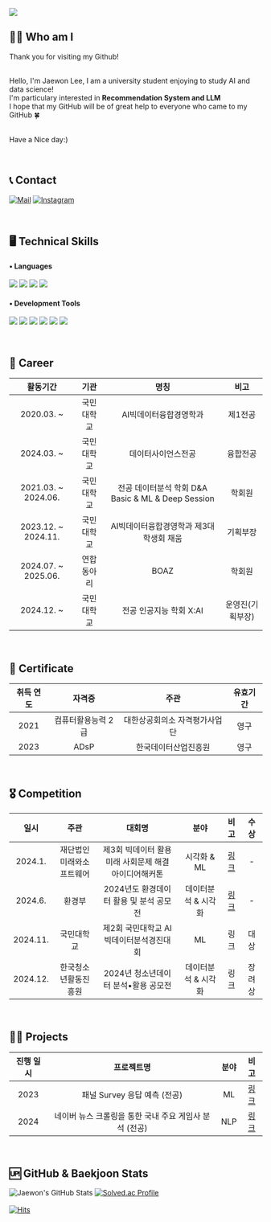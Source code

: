 ![](https://capsule-render.vercel.app/api?type=waving&color=auto&height=150&section=header&fontSize=60&animation=twinkling&text=Welcome👦&desc=This%20is%20Jaewon's%20Github!&descSize=30&fontColor=ffffff&fontAlignY=30)

## 🙇‍♂️ Who am I
Thank you for visiting my Github!<br/><br/>

Hello, I'm Jaewon Lee, I am a university student enjoying to study AI and data science!<br/>
I'm particulary interested in **Recommendation System and LLM**<br/>
I hope that my GitHub will be of great help to everyone who came to my GitHub 🍀<br/><br/>

Have a Nice day:)


<br/>

## 📞 Contact 
[![Mail](https://img.shields.io/badge/wodnjsdl0123@kookmin.ac.kr-e10915?style=flat-square&logo=Gmail&logoColor=white)](wodnjsdl0123@kookmin.ac.kr)
[![Instagram](https://img.shields.io/badge/Instagram-dd2a7b?style=flat-square&logo=Instagram&logoColor=white)](https://www.instagram.com/jaewon1634/) 

<br/>

## 🖥️ Technical Skills 
#### • Languages 
<img src="https://img.shields.io/badge/Python-3776AB?style=flat-square&logo=Python&logoColor=white"/> <img src="https://img.shields.io/badge/Scikit--learn-F7931E?style=flat-square&logo=scikit-learn&logoColor=white"/>
<img src="https://img.shields.io/badge/Pytorch-EE4C2C?style=flat-square&logo=Pytorch&logoColor=white"/> <img src="https://img.shields.io/badge/Java-007396?style=flat-square&logo=OpenJDK&logoColor=white"/>



#### • Development Tools
<img src="https://img.shields.io/badge/Jupyter-F37626?style=flat-square&logo=Jupyter&logoColor=white"/> <img src="https://img.shields.io/badge/Anaconda-44A833?style=flat-square&logo=Anaconda&logoColor=white"/>  <img src="https://img.shields.io/badge/Google Colab-F9AB00?style=flat-square&logo=Google Colab&logoColor=white"/> <img src="https://img.shields.io/badge/MySQL-4479A1?style=flat-square&logo=MySQL&logoColor=white"/>  <img src="https://img.shields.io/badge/Tableau-E97627?style=flat-square&logo=Tableau&logoColor=white"/> <img src="https://img.shields.io/badge/VSCode-007ACC?style=flat-square&logo=visualstudiocode&logoColor=white"/>


<br/>

## 👔 Career 
| 활동기간 | 기관 | 명칭 | 비고 |
| :------: | :------: | :------: | :------: |
| 2020.03. ~ | 국민대학교 | AI빅데이터융합경영학과 | 제1전공 | 재학 |
| 2024.03. ~ | 국민대학교 | 데이터사이언스전공 | 융합전공 | 재학 |
| 2021.03. ~ 2024.06. | 국민대학교 | 전공 데이터분석 학회 D&A Basic & ML & Deep Session | 학회원 | 수료 |
| 2023.12. ~ 2024.11. | 국민대학교 | AI빅데이터융합경영학과 제3대 학생회 채움 | 기획부장 | - |
| 2024.07. ~ 2025.06. | 연합동아리 | BOAZ | 학회원 | - |
| 2024.12. ~ | 국민대학교 | 전공 인공지능 학회 X:AI | 운영진(기획부장) | - |


<br/>

## 🪪 Certificate
|취득 연도|자격증|주관|유효기간|
| :------: | :------: | :------: | :------: |
| 2021 | 컴퓨터활용능력 2급 | 대한상공회의소 자격평가사업단 | 영구 |
| 2023 | ADsP | 한국데이터산업진흥원 | 영구 |

<br/>

## 🎖️ Competition
|일시|주관|대회명|분야|비고|수상|
|:------:|:------:|:------:|:------:|:------:|:------:|
|2024.1.|재단법인<br/>미래와소프트웨어|제3회 빅데이터 활용 미래 사회문제 해결<br/>아이디어해커톤|시각화 & ML|[링크](https://github.com/Jaewon1634/Maintenance-bill_prediction)|-|
|2024.6.|환경부|2024년도 환경데이터 활용 및 분석 공모전|데이터분석 & 시각화|[링크](https://github.com/Jaewon1634/fine-dust_solving)|-|
|2024.11.|국민대학교|제2회 국민대학교 AI빅데이터분석경진대회|ML|링크|대상|
|2024.12.|한국청소년활동진흥원|2024년 청소년데이터 분석•활용 공모전|데이터분석 & 시각화|링크|장려상|



<br/>

## 👨‍💻 Projects
|진행 일시|프로젝트명|분야|비고|
|:------:|:------:|:------:|:------:|
|2023|패널 Survey 응답 예측 (전공)|ML|[링크](https://github.com/Jaewon1634/panel_survey_prediction)|
|2024|네이버 뉴스 크롤링을 통한 국내 주요 게임사 분석 (전공)|NLP|[링크](https://github.com/Jaewon1634/Game_Company_Analysis.github.io)|

<br/>

## 🆙 GitHub & Baekjoon Stats
![Jaewon's GitHub Stats](https://github-readme-stats.vercel.app/api?username=Jaewon1634&show_icons=true&theme=swift) [![Solved.ac Profile](http://mazassumnida.wtf/api/v2/generate_badge?boj=wodnjsdl0123)](https://solved.ac/wodnjsdl0123/)
<br/>
<br/>
[![Hits](https://hits.seeyoufarm.com/api/count/incr/badge.svg?url=https://github.com/Jaewon1634%2Fgjbae1212%2Fhit-counter)](https://hits.seeyoufarm.com) 
